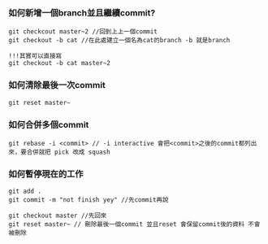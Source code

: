 ### 如何新增一個branch並且繼續commit?
```
git checkcout master~2 //回到上上一個commit
git checkout -b cat //在此處建立一個名為cat的branch -b 就是branch

!!!其實可以直接寫
git checkout -b cat master~2
```


### 如何清除最後一次commit
```
git reset master~
```

### 如何合併多個commit
```
git rebase -i <commit> // -i interactive 會把<commit>之後的commit都列出來，要合併就把 pick 改成 squash
```

### 如何暫停現在的工作
```
git add .
git commit -m "not finish yey" //先commit再說

git checkout master //先回來
git reset master~ // 刪除最後一個commit 並且reset 會保留commit後的資料 不會被刪除
```
